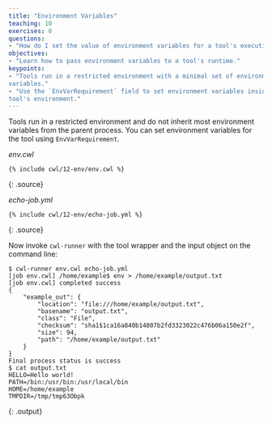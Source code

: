 ```yaml
---
title: "Environment Variables"
teaching: 10
exercises: 0
questions:
- "How do I set the value of environment variables for a tool's execution?"
objectives:
- "Learn how to pass environment variables to a tool's runtime."
keypoints:
- "Tools run in a restricted environment with a minimal set of environment
variables."
- "Use the `EnvVarRequirement` field to set environment variables inside a
tool's environment."
---
```

Tools run in a restricted environment and do not inherit most environment
variables from the parent process.  You can set environment variables for
the tool using `EnvVarRequirement`.

*env.cwl*

~~~
{% include cwl/12-env/env.cwl %}
~~~
{: .source}

*echo-job.yml*

~~~
{% include cwl/12-env/echo-job.yml %}
~~~
{: .source}

Now invoke `cwl-runner` with the tool wrapper and the input object on the
command line:

~~~
$ cwl-runner env.cwl echo-job.yml
[job env.cwl] /home/example$ env > /home/example/output.txt
[job env.cwl] completed success
{
    "example_out": {
        "location": "file:///home/example/output.txt",
        "basename": "output.txt",
        "class": "File",
        "checksum": "sha1$1ca16a840b14807b2fd3323022c476b06a150e2f",
        "size": 94,
        "path": "/home/example/output.txt"
    }
}
Final process status is success
$ cat output.txt
HELLO=Hello world!
PATH=/bin:/usr/bin:/usr/local/bin
HOME=/home/example
TMPDIR=/tmp/tmp63Obpk
~~~
{: .output}

